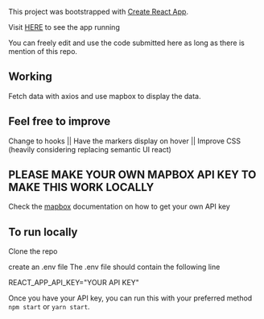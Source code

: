 This project was bootstrapped with [Create React App](https://github.com/facebook/create-react-app).

Visit [HERE](https://gracious-newton-d4b156.netlify.app/ "Netlify") to see the app running

You can freely edit and use the code submitted here as long as there is mention of this repo. 

## Working
Fetch data with axios and use mapbox to display the data.

## Feel free to improve
Change to hooks
|| Have the markers display on hover
|| Improve CSS (heavily considering replacing semantic UI react)

## PLEASE MAKE YOUR OWN MAPBOX API KEY TO MAKE THIS WORK LOCALLY
Check the [mapbox](https://www.mapbox.com/ "mapbox") documentation on how to get your own API key

## To run locally 

Clone the repo


create an .env file
The .env file should contain the following line

REACT_APP_API_KEY="YOUR API KEY"

Once you have your API key, you can run this with your preferred method `npm start` or `yarn start`.